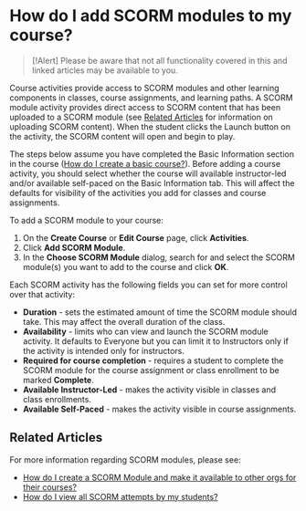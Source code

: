 # How do I add SCORM modules to my course?

> [!Alert] Please be aware that not all functionality covered in this and linked articles may be available to you. 

Course activities provide access to SCORM modules and other learning components in classes, course assignments, and learning paths. A SCORM module activity provides direct access to SCORM content that has been uploaded to a SCORM module (see [Related Articles](#related-articles) for information on uploading SCORM content). When the student clicks the Launch button on the activity, the SCORM content will open and begin to play. 

The steps below assume you have completed the Basic Information section in the course ([How do I create a basic course?](../overall/create-course.md)). Before adding a course activity, you should select whether the course will available instructor-led and/or available self-paced on the Basic Information tab. This will affect the defaults for visibility of the activities you add for classes and course assignments.

To add a SCORM module to your course:
1. On the **Create Course** or **Edit Course** page, click **Activities**.
1. Click **Add SCORM Module**.
1. In the **Choose SCORM Module** dialog, search for and select the SCORM module(s) you want to add to the course and click **OK**.

Each SCORM activity has the following fields you can set for more control over that activity:
- **Duration** - sets the estimated amount of time the SCORM module should take. This may affect the overall duration of the class.
- **Availability** - limits who can view and launch the SCORM module activity. It defaults to Everyone but you can limit it to Instructors only if the activity is intended only for instructors.
- **Required for course completion** - requires a student to complete the SCORM module for the course assignment or class enrollment to be marked **Complete**.
- **Available Instructor-Led** - makes the activity visible in classes and class enrollments.
- **Available Self-Paced** - makes the activity visible in course assignments.

## Related Articles
For more information regarding SCORM modules, please see:
- [How do I create a SCORM Module and make it available to other orgs for their courses?](create-scorm-module.md)
- [How do I view all SCORM attempts by my students?](view-scorm-attempts.md)



